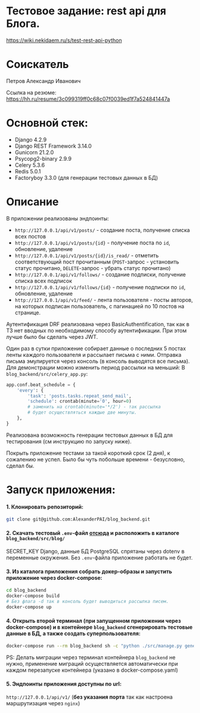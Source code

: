 # Тестовое задание: rest api для Блога.

https://wiki.nekidaem.ru/s/test-rest-api-python

# Соискатель

Петров Александр Иванович

Ссылка на резюме: https://hh.ru/resume/3c099319ff0c68c07f0039ed1f7a524841447a

# Основной стек:

- Django 4.2.9
- Django REST Framework 3.14.0
- Gunicorn 21.2.0
- Psycopg2-binary 2.9.9
- Celery 5.3.6
- Redis 5.0.1
- Factoryboy 3.3.0 (для генерации тестовых данных в БД)

# Описание

В приложении реализованы эндпоинты:

- `http://127.0.0.1/api/v1/posts/` - создание поста, получение списка всех постов
- `http://127.0.0.1/api/v1/posts/{id}` - получение поста по `id`, обновление, удаление
- `http://127.0.0.1/api/v1/posts/{id}/is_read/` - отметить соответствующий пост прочитанным (`POST`-запрос - установить статус прочитано, `DELETE`-запрос - убрать статус прочитано)
- `http://127.0.0.1/api/v1/follows/` - создание подписки, получение списка всех подписок
- `http://127.0.0.1/api/v1/follows/{id}` - получение подписки по `id`, обновление, удаление
- `http://127.0.0.1/api/v1/feed/` - лента пользователя - посты авторов, на которых подписан пользователь, с пагинацией по 10 постов на странице.

Аутентификация DRF реализована через BasicAuthentification, так как в ТЗ нет вводных по необходимому способу аутентификации.
При этом лучше было бы сделать через JWT.

Один раз в сутки приложение собирает данные о последних 5 постах ленты каждого пользователя и рассылает письма с ними.
Отправка письма эмулируется через консоль (в консоль выводятся все письма).
Для демонстрации можно изменить период рассылки на меньший:
В `blog_backend/src/celery_app.py`:
```python
app.conf.beat_schedule = {
    'every': {
        'task': 'posts.tasks.repeat_send_mail',
        'schedule': crontab(minute='0', hour=0) 
        # заменить на сrontab(minute='*/2') - так рассылка 
        # будет осуществляться каждые две минуты.
    },
}
```

Реализована возможность генерации тестовых данных в БД для тестирования (см инструкцию по запуску ниже).

Покрыть приложение тестами за такой короткий срок (2 дня), к сожалению не успел.
Было бы чуть побольше времени - безусловно, сделал бы.

# Запуск приложения:
#### 1. Клонировать репозиторий:
```bash
git clone git@github.com:AlexanderPAI/blog_backend.git
```

#### 2. Скачать тестовый `.env`-файл [отсюда](https://disk.yandex.ru/d/75EC23eDMHCO7w) и расположить в каталоге `blog_backend/src/blog/`
SECRET_KEY Django, данные БД PostgreSQL спрятаны через dotenv в переменные окружения.
Без `.env`-файла приложение работать не будет.

#### 3. Из каталога приложения собрать докер-образы и запустить приложение через docker-compose:
```bash
cd blog_backend
docker-compose build
# Без флага -d так в консоль будет выводиться рассылка писем.
docker-compose up
```

#### 4. Открыть второй терминал (при запущенном приложении через docker-compose) и в контейнере `blog_backend` сгенерировать тестовые данные в БД, а также создать суперпользователя:
```bash
docker-compose run --rm blog_backend sh -c "python ./src/manage.py generate_test_data && python ./src/manage.py createsuperuser"
```

PS: Делать миграции через терминал контейнера `blog_backend` не нужно, применение миграций осуществляется автоматически при каждом перезапуске контейнера (указано в docker-compose.yaml)

#### 5. Эндпоинты приложения доступны по url:
`http://127.0.0.1/api/v1/` (**без указания порта** так как настроена маршрутизация через `nginx`)

